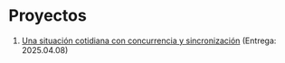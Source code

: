 # Proyectos

1. [Una situación cotidiana con concurrencia y sincronización](./1/README.org) (Entrega: 2025.04.08)
